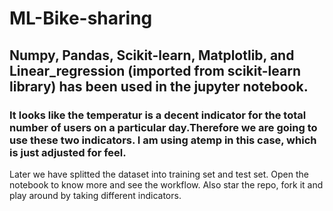 # ML-Bike-sharing
## Numpy, Pandas, Scikit-learn, Matplotlib, and Linear_regression (imported from scikit-learn library) has been used in the jupyter notebook.
### It looks like the temperatur is a decent indicator for the total number of users on a particular day.Therefore we are going to use these two indicators. I am using atemp in this case, which is just adjusted for feel.
<p> Later we have splitted the dataset into training set and test set. Open the notebook to know more and see the workflow.
  Also star the repo, fork it and play around by taking different indicators.</p>
